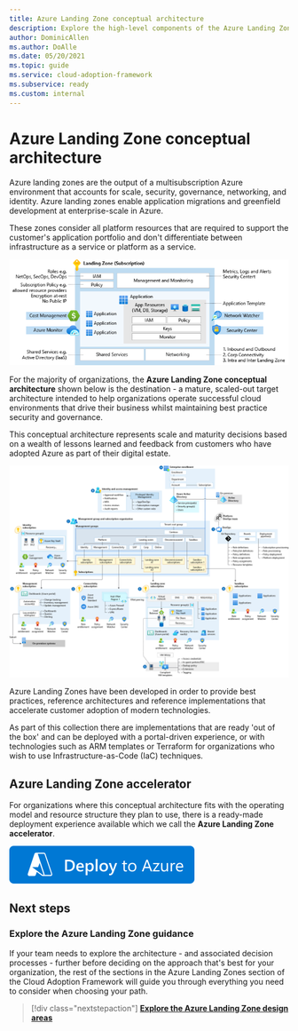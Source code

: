```yaml
---
title: Azure Landing Zone conceptual architecture
description: Explore the high-level components of the Azure Landing Zone architecture.
author: DominicAllen
ms.author: DoAlle
ms.date: 05/20/2021
ms.topic: guide
ms.service: cloud-adoption-framework
ms.subservice: ready
ms.custom: internal
---
```


# Azure Landing Zone conceptual architecture

Azure landing zones are the output of a multisubscription Azure environment that accounts for scale, security, governance, networking, and identity. Azure landing zones enable application migrations and greenfield development at enterprise-scale in Azure.

These zones consider all platform resources that are required to support the customer's application portfolio and don't differentiate between infrastructure as a service or platform as a service.

![Diagram that shows a landing zone design.](../enterprise-scale/media/lz-design.png)

For the majority of organizations, the **Azure Landing Zone conceptual architecture** shown below is the destination - a mature, scaled-out target architecture intended to help organizations operate successful cloud environments that drive their business whilst maintaining best practice security and governance.

This conceptual architecture represents scale and maturity decisions based on a wealth of lessons learned and feedback from customers who have adopted Azure as part of their digital estate.

![Azure Landing Zone conceptual architecture diagram](../enterprise-scale/media/ns-arch-cust-expanded.png)

Azure Landing Zones have been developed  in order to provide best practices, reference architectures and reference implementations that accelerate customer adoption of modern technologies.

As part of this collection there are implementations that are ready 'out of the box' and can be deployed with a portal-driven experience, or with technologies such as ARM templates or Terraform for organizations who wish to use Infrastructure-as-Code (IaC) techniques.

## Azure Landing Zone accelerator

For organizations where this conceptual architecture fits with the operating model and resource structure they plan to use, there is a ready-made deployment experience available which we call the **Azure Landing Zone accelerator**.
 
[![DTA-Button-ALZ](https://raw.githubusercontent.com/Azure/azure-quickstart-templates/master/1-CONTRIBUTION-GUIDE/images/deploytoazure.svg?sanitize=true)](https://portal.azure.com/#blade/Microsoft_Azure_CreateUIDef/CustomDeploymentBlade/uri/https%3A%2F%2Fraw.githubusercontent.com%2FAzure%2FEnterprise-Scale%2Fmain%2Fdocs%2Freference%2Fadventureworks%2FarmTemplates%2Fes-hubspoke.json/uiFormDefinitionUri/https%3A%2F%2Fraw.githubusercontent.com%2FAzure%2FEnterprise-Scale%2Fmain%2Fdocs%2Freference%2Fadventureworks%2FarmTemplates%2Fes-portal.json)

## Next steps

### Explore the Azure Landing Zone guidance

If your team needs to explore the architecture - and associated decision processes - further before deciding on the approach that's best for your organization, the rest of the sections in the Azure Landing Zones section of the Cloud Adoption Framework will guide you through everything you need to consider when choosing your path.

> [!div class="nextstepaction"]
> [**Explore the Azure Landing Zone design areas**](./design-areas.md)
